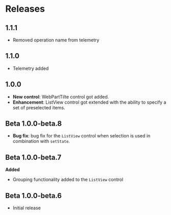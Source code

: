 # Releases

## 1.1.1

- Removed operation name from telemetry

## 1.1.0

- Telemetry added

## 1.0.0
- **New control**: WebPartTilte control got added.
- **Enhancement**: ListView control got extended with the ability to specify a set of preselected items.

## Beta 1.0.0-beta.8
- **Bug fix**: bug fix for the `ListView` control when selection is used in combination with `setState`.

## Beta 1.0.0-beta.7
**Added**
- Grouping functionality added to the `ListView` control

## Beta 1.0.0-beta.6
- Initial release
